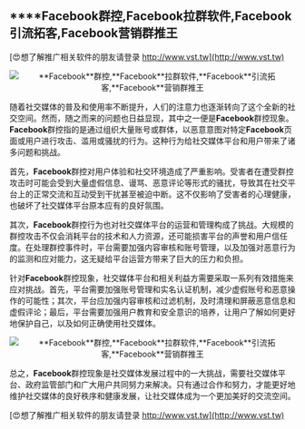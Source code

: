 ## ****Facebook**群控,**Facebook**拉群软件,**Facebook**引流拓客,**Facebook**营销群推王**

[😍想了解推广相关软件的朋友请登录 http://www.vst.tw](http://www.vst.tw)

 <center><img src="https://vst.tw/MP4/tuiguang/png/3.png" alt="**Facebook**群控,**Facebook**拉群软件,**Facebook**引流拓客,**Facebook**营销群推王"></center>

随着社交媒体的普及和使用率不断提升，人们的注意力也逐渐转向了这个全新的社交空间。然而，随之而来的问题也日益显现，其中之一便是**Facebook**群控现象。**Facebook**群控指的是通过组织大量账号或群体，以恶意意图对特定**Facebook**页面或用户进行攻击、滥用或骚扰的行为。这种行为给社交媒体平台和用户带来了诸多问题和挑战。

首先，**Facebook**群控对用户体验和社交环境造成了严重影响。受害者在遭受群控攻击时可能会受到大量虚假信息、谩骂、恶意评论等形式的骚扰，导致其在社交平台上的正常交流和互动受到干扰甚至被迫中断。这不仅影响了受害者的心理健康，也破坏了社交媒体平台原本应有的良好氛围。

其次，**Facebook**群控行为也对社交媒体平台的运营和管理构成了挑战。大规模的群控攻击不仅会消耗平台的技术和人力资源，还可能损害平台的声誉和用户信任度。在处理群控事件时，平台需要加强内容审核和账号管理，以及加强对恶意行为的监测和应对能力，这无疑给平台运营方带来了巨大的压力和负担。

针对**Facebook**群控现象，社交媒体平台和相关利益方需要采取一系列有效措施来应对挑战。首先，平台需要加强账号管理和实名认证机制，减少虚假账号和恶意操作的可能性；其次，平台应加强内容审核和过滤机制，及时清理和屏蔽恶意信息和虚假评论；最后，平台需要加强用户教育和安全意识的培养，让用户了解如何更好地保护自己，以及如何正确使用社交媒体。

 <center><img src="https://vst.tw/MP4/tuiguang/png/5.png" alt="**Facebook**群控,**Facebook**拉群软件,**Facebook**引流拓客,**Facebook**营销群推王"></center>

总之，**Facebook**群控现象是社交媒体发展过程中的一大挑战，需要社交媒体平台、政府监管部门和广大用户共同努力来解决。只有通过合作和努力，才能更好地维护社交媒体的良好秩序和健康发展，让社交媒体成为一个更加美好的交流空间。

[😍想了解推广相关软件的朋友请登录 http://www.vst.tw](http://www.vst.tw)



